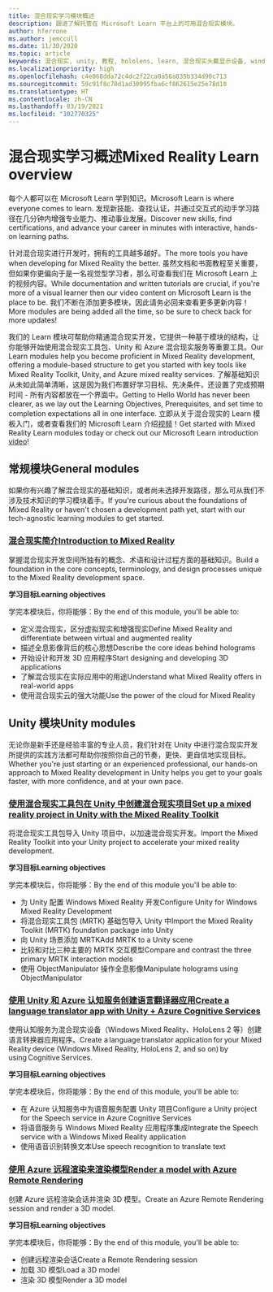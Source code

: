 ```yaml
---
title: 混合现实学习模块概述
description: 跟进了解托管在 Microsoft Learn 平台上的可用混合现实模块。
author: hferrone
ms.author: jemccull
ms.date: 11/30/2020
ms.topic: article
keywords: 混合现实, unity, 教程, hololens, learn, 混合现实头戴显示设备, windows 混合现实头戴显示设备, 虚拟现实头戴显示设备, 什么是虚拟现实, 什么是增强现实, MRTK, 混合现实工具包, 语言翻译, Azure, Azure 认知服务, Microsoft Learn
ms.localizationpriority: high
ms.openlocfilehash: c4e068dda72c4dc2f22ca0a56a835b334d90c713
ms.sourcegitcommit: 59c91f8c70d1ad30995fba6cf862615e25e78d10
ms.translationtype: HT
ms.contentlocale: zh-CN
ms.lasthandoff: 03/19/2021
ms.locfileid: "102770325"
---
```

# <a name="mixed-reality-learn-overview"></a><span data-ttu-id="0c16e-104">混合现实学习概述</span><span class="sxs-lookup"><span data-stu-id="0c16e-104">Mixed Reality Learn overview</span></span>

<span data-ttu-id="0c16e-105">每个人都可以在 Microsoft Learn 学到知识。</span><span class="sxs-lookup"><span data-stu-id="0c16e-105">Microsoft Learn is where everyone comes to learn.</span></span> <span data-ttu-id="0c16e-106">发现新技能、查找认证，并通过交互式的动手学习路径在几分钟内增强专业能力、推动事业发展。</span><span class="sxs-lookup"><span data-stu-id="0c16e-106">Discover new skills, find certifications, and advance your career in minutes with interactive, hands-on learning paths.</span></span> 

<span data-ttu-id="0c16e-107">针对混合现实进行开发时，拥有的工具越多越好。</span><span class="sxs-lookup"><span data-stu-id="0c16e-107">The more tools you have when developing for Mixed Reality the better.</span></span> <span data-ttu-id="0c16e-108">虽然文档和书面教程至关重要，但如果你更偏向于是一名视觉型学习者，那么可查看我们在 Microsoft Learn 上的视频内容。</span><span class="sxs-lookup"><span data-stu-id="0c16e-108">While documentation and written tutorials are crucial, if you're more of a visual learner then our video content on Microsoft Learn is the place to be.</span></span> <span data-ttu-id="0c16e-109">我们不断在添加更多模块，因此请务必回来查看更多更新内容！</span><span class="sxs-lookup"><span data-stu-id="0c16e-109">More modules are being added all the time, so be sure to check back for more updates!</span></span>

<span data-ttu-id="0c16e-110">我们的 Learn 模块可帮助你精通混合现实开发，它提供一种基于模块的结构，让你能够开始使用混合现实工具包、Unity 和 Azure 混合现实服务等重要工具。</span><span class="sxs-lookup"><span data-stu-id="0c16e-110">Our Learn modules help you become proficient in Mixed Reality development, offering a module-based structure to get you started with key tools like Mixed Reality Toolkit, Unity, and Azure mixed reality services.</span></span> <span data-ttu-id="0c16e-111">了解基础知识从未如此简单清晰，这是因为我们布置好学习目标、先决条件，还设置了完成预期时间 - 所有内容都放在一个界面中。</span><span class="sxs-lookup"><span data-stu-id="0c16e-111">Getting to Hello World has never been clearer, as we lay out the Learning Objectives, Prerequisites, and set time to completion expectations all in one interface.</span></span> <span data-ttu-id="0c16e-112">立即从关于混合现实的 Learn 模板入门，或者查看我们的 Microsoft Learn 介绍[视频](https://channel9.msdn.com/Blogs/One-Dev-Minute/What-is-Microsoft-Learn)！</span><span class="sxs-lookup"><span data-stu-id="0c16e-112">Get started with Mixed Reality Learn modules today or check out our Microsoft Learn introduction [video](https://channel9.msdn.com/Blogs/One-Dev-Minute/What-is-Microsoft-Learn)!</span></span>

## <a name="general-modules"></a><span data-ttu-id="0c16e-113">常规模块</span><span class="sxs-lookup"><span data-stu-id="0c16e-113">General modules</span></span>

<span data-ttu-id="0c16e-114">如果你有兴趣了解混合现实的基础知识，或者尚未选择开发路径，那么可从我们不涉及技术知识的学习模块着手。</span><span class="sxs-lookup"><span data-stu-id="0c16e-114">If you're curious about the foundations of Mixed Reality or haven't chosen a development path yet, start with our tech-agnostic learning modules to get started.</span></span>

### <a name="introduction-to-mixed-reality"></a>[<span data-ttu-id="0c16e-115">混合现实简介</span><span class="sxs-lookup"><span data-stu-id="0c16e-115">Introduction to Mixed Reality</span></span>](/learn/modules/intro-to-mixed-reality/)

<span data-ttu-id="0c16e-116">掌握混合现实开发空间所独有的概念、术语和设计过程方面的基础知识。</span><span class="sxs-lookup"><span data-stu-id="0c16e-116">Build a foundation in the core concepts, terminology, and design processes unique to the Mixed Reality development space.</span></span>

<span data-ttu-id="0c16e-117">**学习目标**</span><span class="sxs-lookup"><span data-stu-id="0c16e-117">**Learning objectives**</span></span>

<span data-ttu-id="0c16e-118">学完本模块后，你将能够：</span><span class="sxs-lookup"><span data-stu-id="0c16e-118">By the end of this module, you'll be able to:</span></span>

* <span data-ttu-id="0c16e-119">定义混合现实，区分虚拟现实和增强现实</span><span class="sxs-lookup"><span data-stu-id="0c16e-119">Define Mixed Reality and differentiate between virtual and augmented reality</span></span>
* <span data-ttu-id="0c16e-120">描述全息影像背后的核心思想</span><span class="sxs-lookup"><span data-stu-id="0c16e-120">Describe the core ideas behind holograms</span></span>
* <span data-ttu-id="0c16e-121">开始设计和开发 3D 应用程序</span><span class="sxs-lookup"><span data-stu-id="0c16e-121">Start designing and developing 3D applications</span></span>
* <span data-ttu-id="0c16e-122">了解混合现实在实际应用中的用途</span><span class="sxs-lookup"><span data-stu-id="0c16e-122">Understand what Mixed Reality offers in real-world apps</span></span>
* <span data-ttu-id="0c16e-123">使用混合现实云的强大功能</span><span class="sxs-lookup"><span data-stu-id="0c16e-123">Use the power of the cloud for Mixed Reality</span></span>

## <a name="unity-modules"></a><span data-ttu-id="0c16e-124">Unity 模块</span><span class="sxs-lookup"><span data-stu-id="0c16e-124">Unity modules</span></span>

<span data-ttu-id="0c16e-125">无论你是新手还是经验丰富的专业人员，我们针对在 Unity 中进行混合现实开发所提供的实践方法都可帮助你按照你自己的节奏，更快、更自信地实现目标。</span><span class="sxs-lookup"><span data-stu-id="0c16e-125">Whether you're just starting or an experienced professional, our hands-on approach to Mixed Reality development in Unity helps you get to your goals faster, with more confidence, and at your own pace.</span></span>

### <a name="set-up-a-mixed-reality-project-in-unity-with-the-mixed-reality-toolkit"></a>[<span data-ttu-id="0c16e-126">使用混合现实工具包在 Unity 中创建混合现实项目</span><span class="sxs-lookup"><span data-stu-id="0c16e-126">Set up a mixed reality project in Unity with the Mixed Reality Toolkit</span></span>](/learn/modules/mixed-reality-toolkit-project-unity/)

<span data-ttu-id="0c16e-127">将混合现实工具包导入 Unity 项目中，以加速混合现实开发。</span><span class="sxs-lookup"><span data-stu-id="0c16e-127">Import the Mixed Reality Toolkit into your Unity project to accelerate your mixed reality development.</span></span>

<span data-ttu-id="0c16e-128">**学习目标**</span><span class="sxs-lookup"><span data-stu-id="0c16e-128">**Learning objectives**</span></span>

<span data-ttu-id="0c16e-129">学完本模块后，你将能够：</span><span class="sxs-lookup"><span data-stu-id="0c16e-129">By the end of this module you'll be able to:</span></span>

* <span data-ttu-id="0c16e-130">为 Unity 配置 Windows Mixed Reality 开发</span><span class="sxs-lookup"><span data-stu-id="0c16e-130">Configure Unity for Windows Mixed Reality Development</span></span>
* <span data-ttu-id="0c16e-131">将混合现实工具包 (MRTK) 基础包导入 Unity 中</span><span class="sxs-lookup"><span data-stu-id="0c16e-131">Import the Mixed Reality Toolkit (MRTK) foundation package into Unity</span></span>
* <span data-ttu-id="0c16e-132">向 Unity 场景添加 MRTK</span><span class="sxs-lookup"><span data-stu-id="0c16e-132">Add MRTK to a Unity scene</span></span>
* <span data-ttu-id="0c16e-133">比较和对比三种主要的 MRTK 交互模型</span><span class="sxs-lookup"><span data-stu-id="0c16e-133">Compare and contrast the three primary MRTK interaction models</span></span>
* <span data-ttu-id="0c16e-134">使用 ObjectManipulator 操作全息影像</span><span class="sxs-lookup"><span data-stu-id="0c16e-134">Manipulate holograms using ObjectManipulator</span></span>

### <a name="create-a-language-translator-app-with-unity--azure-cognitive-services"></a>[<span data-ttu-id="0c16e-135">使用 Unity 和 Azure 认知服务创建语言翻译器应用</span><span class="sxs-lookup"><span data-stu-id="0c16e-135">Create a language translator app with Unity + Azure Cognitive Services</span></span>](/learn/modules/create-language-translator-mixed-reality-application-unity-azure-cognitive-services/)

<span data-ttu-id="0c16e-136">使用认知服务为混合现实设备（Windows Mixed Reality、HoloLens 2 等）创建语言转换器应用程序。</span><span class="sxs-lookup"><span data-stu-id="0c16e-136">Create a language translator application for your Mixed Reality device (Windows Mixed Reality, HoloLens 2, and so on) by using Cognitive Services.</span></span>

<span data-ttu-id="0c16e-137">**学习目标**</span><span class="sxs-lookup"><span data-stu-id="0c16e-137">**Learning objectives**</span></span>

<span data-ttu-id="0c16e-138">学完本模块后，你将能够：</span><span class="sxs-lookup"><span data-stu-id="0c16e-138">By the end of this module, you'll be able to:</span></span>

* <span data-ttu-id="0c16e-139">在 Azure 认知服务中为语音服务配置 Unity 项目</span><span class="sxs-lookup"><span data-stu-id="0c16e-139">Configure a Unity project for the Speech service in Azure Cognitive Services</span></span>
* <span data-ttu-id="0c16e-140">将语音服务与 Windows Mixed Reality 应用程序集成</span><span class="sxs-lookup"><span data-stu-id="0c16e-140">Integrate the Speech service with a Windows Mixed Reality application</span></span>
* <span data-ttu-id="0c16e-141">使用语音识别转换文本</span><span class="sxs-lookup"><span data-stu-id="0c16e-141">Use speech recognition to translate text</span></span>

### <a name="render-a-model-with-azure-remote-rendering"></a>[<span data-ttu-id="0c16e-142">使用 Azure 远程渲染来渲染模型</span><span class="sxs-lookup"><span data-stu-id="0c16e-142">Render a model with Azure Remote Rendering</span></span>](/learn/modules/render-model-azure-remote-rendering-unity/)

<span data-ttu-id="0c16e-143">创建 Azure 远程渲染会话并渲染 3D 模型。</span><span class="sxs-lookup"><span data-stu-id="0c16e-143">Create an Azure Remote Rendering session and render a 3D model.</span></span>

<span data-ttu-id="0c16e-144">**学习目标**</span><span class="sxs-lookup"><span data-stu-id="0c16e-144">**Learning objectives**</span></span>

<span data-ttu-id="0c16e-145">学完本模块后，你将能够：</span><span class="sxs-lookup"><span data-stu-id="0c16e-145">By the end of this module, you'll be able to:</span></span>

* <span data-ttu-id="0c16e-146">创建远程渲染会话</span><span class="sxs-lookup"><span data-stu-id="0c16e-146">Create a Remote Rendering session</span></span>
* <span data-ttu-id="0c16e-147">加载 3D 模型</span><span class="sxs-lookup"><span data-stu-id="0c16e-147">Load a 3D model</span></span>
* <span data-ttu-id="0c16e-148">渲染 3D 模型</span><span class="sxs-lookup"><span data-stu-id="0c16e-148">Render a 3D model</span></span>